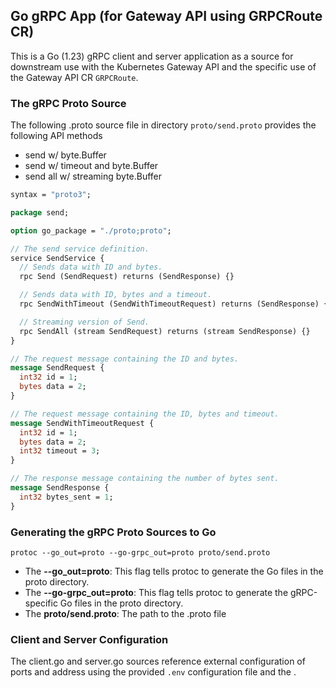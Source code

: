 ## Go gRPC App (for Gateway API using GRPCRoute CR)

This is a Go (1.23) gRPC client and server application as a source for downstream use with the Kubernetes Gateway API and the specific use of the Gateway API CR `GRPCRoute`.


### The gRPC Proto Source

The following .proto  source file in directory `proto/send.proto` provides the following API methods

- send w/ byte.Buffer
- send w/ timeout and byte.Buffer
- send all w/ streaming byte.Buffer

```proto
syntax = "proto3";

package send;

option go_package = "./proto;proto";

// The send service definition.
service SendService {
  // Sends data with ID and bytes.
  rpc Send (SendRequest) returns (SendResponse) {}

  // Sends data with ID, bytes and a timeout.
  rpc SendWithTimeout (SendWithTimeoutRequest) returns (SendResponse) {}

  // Streaming version of Send.
  rpc SendAll (stream SendRequest) returns (stream SendResponse) {}
}

// The request message containing the ID and bytes.
message SendRequest {
  int32 id = 1;
  bytes data = 2;
}

// The request message containing the ID, bytes and timeout.
message SendWithTimeoutRequest {
  int32 id = 1;
  bytes data = 2;
  int32 timeout = 3;
}

// The response message containing the number of bytes sent.
message SendResponse {
  int32 bytes_sent = 1;
}
```


### Generating the gRPC Proto Sources to Go

```shell
protoc --go_out=proto --go-grpc_out=proto proto/send.proto
```

- The **--go_out=proto**: This flag tells protoc to generate the Go files in the proto directory.
- The **--go-grpc_out=proto**: This flag tells protoc to generate the gRPC-specific Go files in the proto directory.
- The **proto/send.proto**: The path to the .proto file

### Client and Server Configuration

The client.go and server.go sources reference external configuration of ports and address using the provided `.env` configuration file and the .

